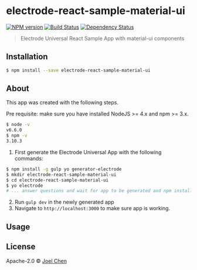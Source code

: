 # electrode-react-sample-material-ui

[![NPM version][npm-image]][npm-url] [![Build Status][travis-image]][travis-url] [![Dependency Status][daviddm-image]][daviddm-url]

> Electrode Universal React Sample App with material-ui components

## Installation

```sh
$ npm install --save electrode-react-sample-material-ui
```

## About

This app was created with the following steps.

Pre requisite: make sure you have installed NodeJS >= 4.x and npm >= 3.x.

  ```bash
  $ node -v
  v6.6.0
  $ npm -v
  3.10.3
  ```

1. First generate the Electrode Universal App with the following commands:

  ```bash
  $ npm install -g gulp yo generator-electrode
  $ mkdir electrode-react-sample-material-ui
  $ cd electrode-react-sample-material-ui
  $ yo electrode
  # ... answer questions and wait for app to be generated and npm install completed ...
  ```

2. Run `gulp dev` in the newly generated app
3. Navigate to `http://localhost:3000` to make sure app is working.

## Usage


## License

Apache-2.0 © [Joel Chen](https://github.com/jchip)


[npm-image]: https://badge.fury.io/js/electrode-react-sample-material-ui.svg
[npm-url]: https://npmjs.org/package/electrode-react-sample-material-ui
[travis-image]: https://travis-ci.org/jchip/electrode-react-sample-material-ui.svg?branch=master
[travis-url]: https://travis-ci.org/jchip/electrode-react-sample-material-ui
[daviddm-image]: https://david-dm.org/jchip/electrode-react-sample-material-ui.svg?theme=shields.io
[daviddm-url]: https://david-dm.org/jchip/electrode-react-sample-material-ui
